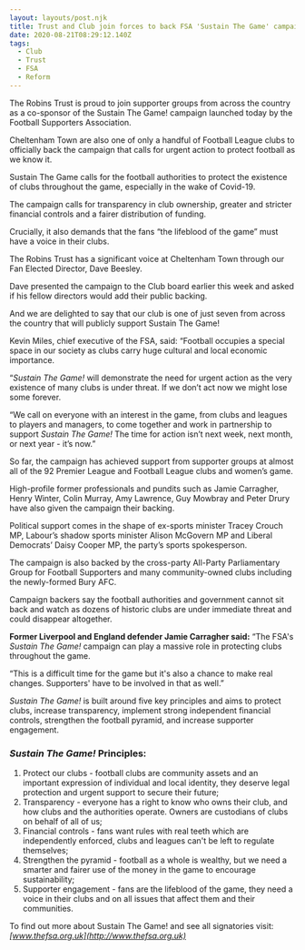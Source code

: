 ```yaml
---
layout: layouts/post.njk
title: Trust and Club join forces to back FSA 'Sustain The Game' campaign
date: 2020-08-21T08:29:12.140Z
tags:
  - Club
  - Trust
  - FSA
  - Reform
---
```

The Robins Trust is proud to join supporter groups from across the country as a co-sponsor of the Sustain The Game! campaign launched today by the Football Supporters Association.

Cheltenham Town are also one of only a handful of Football League clubs to officially back the campaign that calls for urgent action to protect football as we know it.

Sustain The Game calls for the football authorities to protect the existence of clubs throughout the game, especially in the wake of Covid-19.

The campaign calls for transparency in club ownership, greater and stricter financial controls and a fairer distribution of funding.

Crucially, it also demands that the fans “the lifeblood of the game” must have a voice in their clubs.

The Robins Trust has a significant voice at Cheltenham Town through our Fan Elected Director, Dave Beesley.

Dave presented the campaign to the Club board earlier this week and asked if his fellow directors would add their public backing.

And we are delighted to say that our club is one of just seven from across the country that will publicly support Sustain The Game!

Kevin Miles, chief executive of the FSA, said: “Football occupies a special space in our society as clubs carry huge cultural and local economic importance.

“*Sustain The Game!* will demonstrate the need for urgent action as the very existence of many clubs is under threat. If we don’t act now we might lose some forever.

“We call on everyone with an interest in the game, from clubs and leagues to players and managers, to come together and work in partnership to support *Sustain The Game!* The time for action isn’t next week, next month, or next year - it’s now.”

So far, the campaign has achieved support from supporter groups at almost all of the 92 Premier League and Football League clubs and women’s game.

High-profile former professionals and pundits such as Jamie Carragher, Henry Winter, Colin Murray, Amy Lawrence, Guy Mowbray and Peter Drury have also given the campaign their backing.

Political support comes in the shape of ex-sports minister Tracey Crouch MP, Labour’s shadow sports minister Alison McGovern MP and Liberal Democrats’ Daisy Cooper MP, the party’s sports spokesperson.

The campaign is also backed by the cross-party All-Party Parliamentary Group for Football Supporters and many community-owned clubs including the newly-formed Bury AFC.

Campaign backers say the football authorities and government cannot sit back and watch as dozens of historic clubs are under immediate threat and could disappear altogether.

**Former Liverpool and England defender Jamie Carragher said:** “The FSA's *Sustain The Game!* campaign can play a massive role in protecting clubs throughout the game.

“This is a difficult time for the game but it's also a chance to make real changes. Supporters' have to be involved in that as well.”

*Sustain The Game!* is built around five key principles and aims to protect clubs, increase transparency, implement strong independent financial controls, strengthen the football pyramid, and increase supporter engagement.

### *Sustain The Game!* Principles:

1. Protect our clubs - football clubs are community assets and an important expression of individual and local identity, they deserve legal protection and urgent support to secure their future;
2. Transparency - everyone has a right to know who owns their club, and how clubs and the authorities operate. Owners are custodians of clubs on behalf of all of us;
3. Financial controls - fans want rules with real teeth which are independently enforced, clubs and leagues can't be left to regulate themselves;
4. Strengthen the pyramid - football as a whole is wealthy, but we need a smarter and fairer use of the money in the game to encourage sustainability;
5. Supporter engagement - fans are the lifeblood of the game, they need a voice in their clubs and on all issues that affect them and their communities.

To find out more about Sustain The Game! and see all signatories visit: *[www.thefsa.org.uk](http://www.thefsa.org.uk)*
